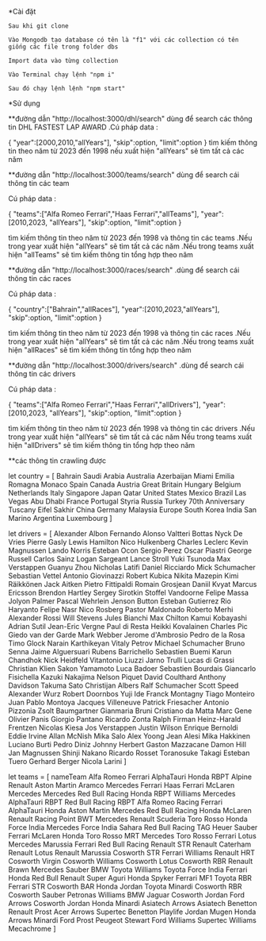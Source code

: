 *Cài đặt

    Sau khi git clone

    Vào Mongodb tạo database có tên là "f1" với các collection có tên giống các file trong folder dbs

    Import data vào từng collection

    Vào Terminal chạy lệnh "npm i"

    Sau đó chạy lệnh lệnh "npm start"

*Sử dụng     

**đường dẫn "http://localhost:3000/dhl/search" dùng để search các thông tin DHL FASTEST LAP AWARD
.Cú pháp data : 

{
"year":[2000,2010,"allYears"],
"skip":option,
"limit":option
}
tìm kiếm thông tin theo năm từ 2023 đến 1998 nếu xuất hiện "allYears" sẽ tìm tất cả các năm

**đường dẫn "http://localhost:3000/teams/search" dùng để search cái thông tin các team

Cú pháp data : 

{
"teams":["Alfa Romeo Ferrari","Haas Ferrari","allTeams"],
"year":[2010,2023, "allYears"],
"skip":option,
"limit":option
}

tìm kiếm thông tin theo năm từ 2023 đến 1998 và thông tin các teams
.Nếu trong year xuất hiện "allYears" sẽ tìm tất cả các năm
.Nếu trong teams xuất hiện "allTeams" sẽ tìm kiếm thông tin tổng hợp theo năm 

**đường dẫn "http://localhost:3000/races/search"
.dùng để search cái thông tin các races

Cú pháp data : 

{
"country":["Bahrain","allRaces"],
"year":[2010,2023,"allYears"],
"skip":option,
"limit":option
}

tìm kiếm thông tin theo năm từ 2023 đến 1998 và thông tin các races 
.Nếu trong year xuất hiện "allYears" sẽ tìm tất cả các năm
.Nếu trong teams xuất hiện "allRaces" sẽ tìm kiếm thông tin tổng hợp theo năm 

**đường dẫn "http://localhost:3000/drivers/search"
.dùng để search cái thông tin các drivers

Cú pháp data : 

{
"teams":["Alfa Romeo Ferrari","Haas Ferrari","allDrivers"],
"year":[2010,2023, "allYears"],
"skip":option,
"limit":option
}

tìm kiếm thông tin theo năm từ 2023 đến 1998 và thông tin các drivers
.Nếu trong year xuất hiện "allYears" sẽ tìm tất cả các năm
Nếu trong teams xuất hiện "allDrivers" sẽ tìm kiếm thông tin tổng hợp theo năm 

**các thông tin crawling được

let country =  [
    Bahrain
    Saudi Arabia
    Australia
    Azerbaijan
    Miami
    Emilia Romagna
    Monaco
    Spain
    Canada
    Austria
    Great Britain
    Hungary
    Belgium
    Netherlands
    Italy
    Singapore
    Japan
    Qatar
    United States
    Mexico
    Brazil
    Las Vegas
    Abu Dhabi
    France
    Portugal
    Styria
    Russia
    Turkey
    70th Anniversary
    Tuscany
    Eifel
    Sakhir
    China
    Germany
    Malaysia
    Europe
    South Korea
    India
    San Marino
    Argentina
    Luxembourg
]

let drivers = [
    Alexander Albon
    Fernando Alonso
    Valtteri Bottas
    Nyck De Vries
    Pierre Gasly
    Lewis Hamilton
    Nico Hulkenberg
    Charles Leclerc
    Kevin Magnussen
    Lando Norris
    Esteban Ocon
    Sergio Perez
    Oscar Piastri
    George Russell
    Carlos Sainz
    Logan Sargeant
    Lance Stroll
    Yuki Tsunoda
    Max Verstappen
    Guanyu Zhou
    Nicholas Latifi
    Daniel Ricciardo
    Mick Schumacher
    Sebastian Vettel
    Antonio Giovinazzi
    Robert Kubica
    Nikita Mazepin
    Kimi Räikkönen
    Jack Aitken
    Pietro Fittipaldi
    Romain Grosjean
    Daniil Kvyat
    Marcus Ericsson
    Brendon Hartley
    Sergey Sirotkin
    Stoffel Vandoorne
    Felipe Massa
    Jolyon Palmer
    Pascal Wehrlein
    Jenson Button
    Esteban Gutierrez 
    Rio Haryanto
    Felipe Nasr
    Nico Rosberg
    Pastor Maldonado
    Roberto Merhi
    Alexander Rossi
    Will Stevens
    Jules Bianchi
    Max Chilton
    Kamui Kobayashi
    Adrian Sutil
    Jean-Eric Vergne
    Paul di Resta
    Heikki Kovalainen
    Charles Pic
    Giedo van der Garde
    Mark Webber
    Jerome d'Ambrosio
    Pedro de la Rosa
    Timo Glock
    Narain Karthikeyan
    Vitaly Petrov
    Michael Schumacher
    Bruno Senna
    Jaime Alguersuari
    Rubens Barrichello
    Sebastien Buemi
    Karun Chandhok
    Nick Heidfeld
    Vitantonio Liuzzi
    Jarno Trulli
    Lucas di Grassi
    Christian Klien
    Sakon Yamamoto
    Luca Badoer
    Sebastien Bourdais
    Giancarlo Fisichella
    Kazuki Nakajima
    Nelson Piquet
    David Coulthard
    Anthony Davidson
    Takuma Sato
    Christijan Albers
    Ralf Schumacher
    Scott Speed
    Alexander Wurz
    Robert Doornbos
    Yuji Ide
    Franck Montagny
    Tiago Monteiro
    Juan Pablo Montoya
    Jacques Villeneuve
    Patrick Friesacher 
    Antonio Pizzonia
    Zsolt Baumgartner
    Gianmaria Bruni
    Cristiano da Matta
    Marc Gene
    Olivier Panis
    Giorgio Pantano
    Ricardo Zonta
    Ralph Firman
    Heinz-Harald Frentzen
    Nicolas Kiesa
    Jos Verstappen
    Justin Wilson
    Enrique Bernoldi
    Eddie Irvine
    Allan McNish
    Mika Salo
    Alex Yoong
    Jean Alesi
    Mika Hakkinen
    Luciano Burti
    Pedro Diniz
    Johnny Herbert
    Gaston Mazzacane
    Damon Hill
    Jan Magnussen
    Shinji Nakano
    Ricardo Rosset
    Toranosuke Takagi
    Esteban Tuero
    Gerhard Berger
    Nicola Larini
]

let teams = [
    nameTeam
    Alfa Romeo Ferrari
    AlphaTauri Honda RBPT
    Alpine Renault
    Aston Martin Aramco Mercedes
    Ferrari
    Haas Ferrari
    McLaren Mercedes
    Mercedes
    Red Bull Racing Honda RBPT
    Williams Mercedes
    AlphaTauri RBPT
    Red Bull Racing RBPT
    Alfa Romeo Racing Ferrari
    AlphaTauri Honda
    Aston Martin Mercedes
    Red Bull Racing Honda
    McLaren Renault
    Racing Point BWT Mercedes
    Renault
    Scuderia Toro Rosso Honda
    Force India Mercedes
    Force India Sahara
    Red Bull Racing TAG Heuer
    Sauber Ferrari
    McLaren Honda
    Toro Rosso
    MRT Mercedes
    Toro Rosso Ferrari
    Lotus Mercedes
    Marussia Ferrari
    Red Bull Racing Renault
    STR Renault
    Caterham Renault
    Lotus Renault
    Marussia Cosworth
    STR Ferrari
    Williams Renault
    HRT Cosworth
    Virgin Cosworth
    Williams Cosworth
    Lotus Cosworth
    RBR Renault
    Brawn Mercedes
    Sauber BMW
    Toyota
    Williams Toyota
    Force India Ferrari
    Honda
    Red Bull Renault
    Super Aguri Honda
    Spyker Ferrari
    MF1 Toyota
    RBR Ferrari
    STR Cosworth
    BAR Honda
    Jordan Toyota
    Minardi Cosworth
    RBR Cosworth
    Sauber Petronas
    Williams BMW
    Jaguar Cosworth
    Jordan Ford
    Arrows Cosworth
    Jordan Honda
    Minardi Asiatech
    Arrows Asiatech
    Benetton Renault
    Prost Acer
    Arrows Supertec
    Benetton Playlife
    Jordan Mugen Honda
    Arrows
    Minardi Ford
    Prost Peugeot
    Stewart Ford
    Williams Supertec
    Williams Mecachrome
]
